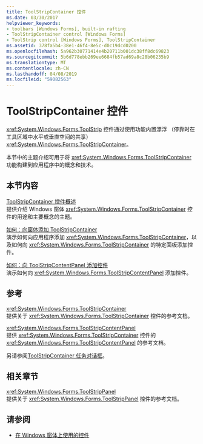 ```yaml
---
title: ToolStripContainer 控件
ms.date: 03/30/2017
helpviewer_keywords:
- toolbars [Windows Forms], built-in rafting
- ToolStripContainer control [Windows Forms]
- ToolStrip control [Windows Forms], ToolStripContainer
ms.assetid: 378fa5b4-38e1-46f4-8e5c-d0c19dcd0200
ms.openlocfilehash: 5a962b30771414e4b20711b001dc38ff8dc69823
ms.sourcegitcommit: 5b6d778ebb269ee6684fb57ad69a8c28b06235b9
ms.translationtype: MT
ms.contentlocale: zh-CN
ms.lasthandoff: 04/08/2019
ms.locfileid: "59082563"
---
```

# <a name="toolstripcontainer-control"></a>ToolStripContainer 控件
<xref:System.Windows.Forms.ToolStrip> 控件通过使用功能内置漂浮 （停靠时在工具区域中水平或垂直空间的共享） <xref:System.Windows.Forms.ToolStripContainer>。  
  
 本节中的主题介绍可用于将 <xref:System.Windows.Forms.ToolStripContainer> 功能构建到应用程序中的概念和技术。  
  
## <a name="in-this-section"></a>本节内容  
 [ToolStripContainer 控件概述](toolstripcontainer-control-overview.md)  
 提供介绍 Windows 窗体 <xref:System.Windows.Forms.ToolStripContainer> 控件的用途和主要概念的主题。  
  
 [如何：向窗体添加 ToolStripContainer](how-to-add-a-toolstripcontainer-to-a-form.md)  
 演示如何向应用程序添加 <xref:System.Windows.Forms.ToolStripContainer>，以及如何向 <xref:System.Windows.Forms.ToolStripContainer> 的特定面板添加控件。  
  
 [如何：向 ToolStripContentPanel 添加控件](how-to-add-a-control-to-a-toolstripcontentpanel.md)  
 演示如何向 <xref:System.Windows.Forms.ToolStripContentPanel> 添加控件。  
  
## <a name="reference"></a>参考  
 <xref:System.Windows.Forms.ToolStripContainer>  
 提供关于 <xref:System.Windows.Forms.ToolStripContainer> 控件的参考文档。  
  
 <xref:System.Windows.Forms.ToolStripContentPanel>  
 提供 <xref:System.Windows.Forms.ToolStripContainer> 控件的 <xref:System.Windows.Forms.ToolStripContentPanel> 的参考文档。  
  
 另请参阅[ToolStripContainer 任务对话框](https://docs.microsoft.com/previous-versions/visualstudio/visual-studio-2010/ms233647(v=vs.100))。  
  
## <a name="related-sections"></a>相关章节  
 <xref:System.Windows.Forms.ToolStripPanel>  
 提供关于 <xref:System.Windows.Forms.ToolStripPanel> 控件的参考文档。  
  
## <a name="see-also"></a>请参阅

- [在 Windows 窗体上使用的控件](controls-to-use-on-windows-forms.md)
